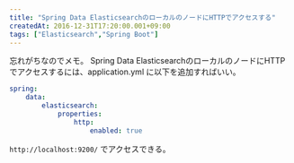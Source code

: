 ```yaml
---
title: "Spring Data ElasticsearchのローカルのノードにHTTPでアクセスする"
createdAt: 2016-12-31T17:20:00.001+09:00
tags: ["Elasticsearch","Spring Boot"]
---
```

忘れがちなのでメモ。
Spring Data ElasticsearchのローカルのノードにHTTPでアクセスするには、application.yml に以下を追加すればいい。

```yaml
spring:
    data:
        elasticsearch:
            properties:
                http:
                    enabled: true
```

`http://localhost:9200/` でアクセスできる。
